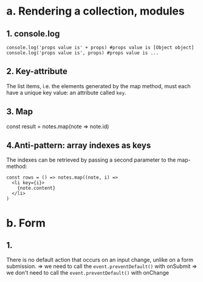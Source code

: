 # a. Rendering a collection, modules
## 1. console.log
```
console.log('props value is' + props) #props value is [Object object]
console.log('props value is', props) #props value is ...
```
## 2. Key-attribute
 The list items, i.e. the elements generated by the map method, must each have a unique key value: an attribute called `key`.

## 3. Map
const result = notes.map(note => note.id)

## 4.Anti-pattern: array indexes as keys
The indexes can be retrieved by passing a second parameter to the map-method:
```
const rows = () => notes.map((note, i) => 
  <li key={i}>
    {note.content}
  </li>
)
```
# b. Form
## 1.
There is no default action that occurs on an input change, unlike on a form submission.
=> we need to call the `event.preventDefault()` with onSubmit
=> we don't need to call the `event.preventDefault()` with onChange
